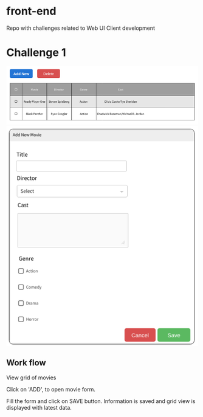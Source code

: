 # front-end
Repo with challenges related to Web UI Client development

# Challenge 1
![Page-1](challenge1/page1.png)
![Page-2](challenge1/page2.png)

## Work flow
View grid of movies

Click on 'ADD', to open movie form.

Fill the form and click on SAVE button. Information is saved and grid view is displayed with latest data.
